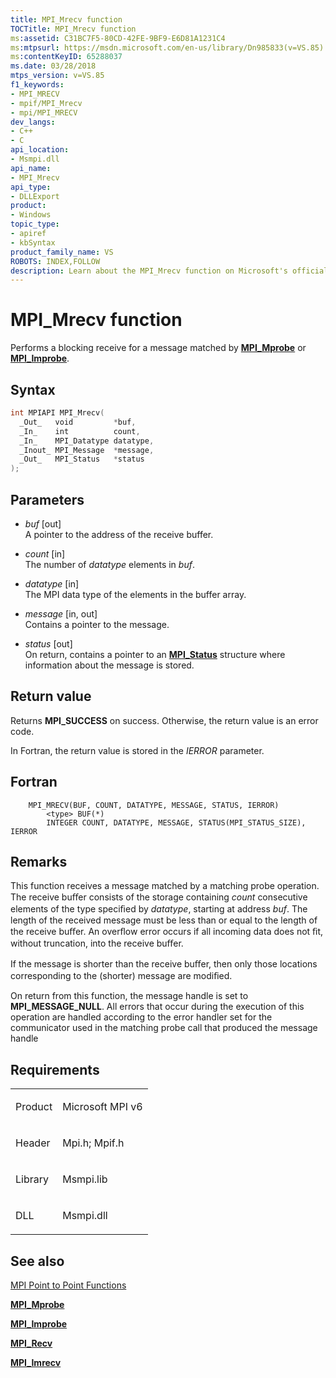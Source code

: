 ```yaml
---
title: MPI_Mrecv function
TOCTitle: MPI_Mrecv function
ms:assetid: C31BC7F5-80CD-42FE-9BF9-E6D81A1231C4
ms:mtpsurl: https://msdn.microsoft.com/en-us/library/Dn985833(v=VS.85)
ms:contentKeyID: 65288037
ms.date: 03/28/2018
mtps_version: v=VS.85
f1_keywords:
- MPI_MRECV
- mpif/MPI_Mrecv
- mpi/MPI_MRECV
dev_langs:
- C++
- C
api_location:
- Msmpi.dll
api_name:
- MPI_Mrecv
api_type:
- DLLExport
product:
- Windows
topic_type:
- apiref
- kbSyntax
product_family_name: VS
ROBOTS: INDEX,FOLLOW
description: Learn about the MPI_Mrecv function on Microsoft's official site. Understand its syntax, parameters, return values, and how it performs a blocking receive for a message.
---
```


# MPI\_Mrecv function

Performs a blocking receive for a message matched by [**MPI\_Mprobe**](mpi-mprobe-function.md) or [**MPI\_Improbe**](mpi-improbe-function.md).

## Syntax

``` c++
int MPIAPI MPI_Mrecv(
  _Out_   void         *buf,
  _In_    int          count,
  _In_    MPI_Datatype datatype,
  _Inout_ MPI_Message  *message,
  _Out_   MPI_Status   *status
);
```

## Parameters

  - *buf* \[out\]  
    A pointer to the address of the receive buffer.

  - *count* \[in\]  
    The number of *datatype* elements in *buf*.

  - *datatype* \[in\]  
    The MPI data type of the elements in the buffer array.

  - *message* \[in, out\]  
    Contains a pointer to the message.

  - *status* \[out\]  
    On return, contains a pointer to an [**MPI\_Status**](mpi-status-structure.md) structure where information about the message is stored.

## Return value

Returns **MPI\_SUCCESS** on success. Otherwise, the return value is an error code.

In Fortran, the return value is stored in the *IERROR* parameter.

## Fortran

``` FORTRAN
    MPI_MRECV(BUF, COUNT, DATATYPE, MESSAGE, STATUS, IERROR)
        <type> BUF(*)
        INTEGER COUNT, DATATYPE, MESSAGE, STATUS(MPI_STATUS_SIZE), IERROR
```

## Remarks

This function receives a message matched by a matching probe operation. The receive buﬀer consists of the storage containing *count* consecutive elements of the type speciﬁed by *datatype*, starting at address *buf*. The length of the received message must be less than or equal to the length of the receive buﬀer. An overﬂow error occurs if all incoming data does not ﬁt, without truncation, into the receive buﬀer.

If the message is shorter than the receive buﬀer, then only those locations corresponding to the (shorter) message are modiﬁed.

On return from this function, the message handle is set to **MPI\_MESSAGE\_NULL**. All errors that occur during the execution of this operation are handled according to the error handler set for the communicator used in the matching probe call that produced the message handle

## Requirements

<table>
<colgroup>
<col/>
<col/>
</colgroup>
<tbody>
<tr class="odd">
<td><p>Product</p></td>
<td><p>Microsoft MPI v6</p></td>
</tr>
<tr class="even">
<td><p>Header</p></td>
<td>Mpi.h;
Mpif.h</td>
</tr>
<tr class="odd">
<td><p>Library</p></td>
<td>Msmpi.lib</td>
</tr>
<tr class="even">
<td><p>DLL</p></td>
<td>Msmpi.dll</td>
</tr>
</tbody>
</table>


## See also

[MPI Point to Point Functions](mpi-point-to-point-functions.md)

[**MPI\_Mprobe**](mpi-mprobe-function.md)

[**MPI\_Improbe**](mpi-improbe-function.md)

[**MPI\_Recv**](mpi-recv-function.md)

[**MPI\_Imrecv**](mpi-imrecv-function.md)

